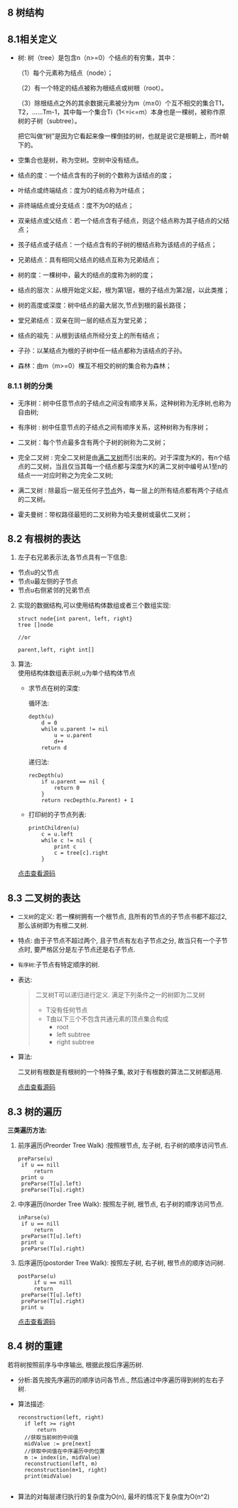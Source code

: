 ## 8 树结构

## 8.1相关定义

* 树: 树（tree）是包含n（n>=0）个结点的有穷集，其中：

  （1）每个元素称为结点（node）；

  （2）有一个特定的结点被称为根结点或树根（root）。

  （3）除根结点之外的其余数据元素被分为m（m≥0）个互不相交的集合T1，T2，……Tm-1，其中每一个集合Ti（1<=i<=m）本身也是一棵树，被称作原树的子树（subtree）。

  把它叫做“树”是因为它看起来像一棵倒挂的树，也就是说它是根朝上，而叶朝下的。

* 空集合也是树，称为空树。空树中没有结点。

* 结点的度：一个结点含有的子树的个数称为该结点的度；

* 叶结点或终端结点：度为0的结点称为叶结点；

* 非终端结点或分支结点：度不为0的结点；

* 双亲结点或父结点：若一个结点含有子结点，则这个结点称为其子结点的父结点；

* 孩子结点或子结点：一个结点含有的子树的根结点称为该结点的子结点；

* 兄弟结点：具有相同父结点的结点互称为兄弟结点；

* 树的度：一棵树中，最大的结点的度称为树的度；

* 结点的层次：从根开始定义起，根为第1层，根的子结点为第2层，以此类推；

* 树的高度或深度：树中结点的最大层次,节点到根的最长路径；

* 堂兄弟结点：双亲在同一层的结点互为堂兄弟；

* 结点的祖先：从根到该结点所经分支上的所有结点；

* 子孙：以某结点为根的子树中任一结点都称为该结点的子孙。

* 森林：由m（m>=0）棵互不相交的树的集合称为森林；



### 8.1.1 树的分类

* 无序树：树中任意节点的子结点之间没有顺序关系，这种树称为无序树,也称为自由树;

* 有序树 : 树中任意节点的子结点之间有顺序关系，这种树称为有序树；

* 二叉树：每个节点最多含有两个子树的树称为二叉树；

* 完全二叉树 : 完全二叉树是由[满二叉树](https://baike.baidu.com/item/满二叉树)而引出来的。对于深度为K的，有n个结点的二叉树，当且仅当其每一个结点都与深度为K的满二叉树中编号从1至n的结点一一对应时称之为完全二叉树;

* 满二叉树 : 除最后一层无任何子[节点](https://baike.baidu.com/item/节点/865052)外，每一层上的所有结点都有两个子结点的二叉树。

* 霍夫曼树：带权路径最短的二叉树称为哈夫曼树或最优二叉树；



## 8.2 有根树的表达

1. 左子右兄弟表示法,各节点具有一下信息:
- 节点u的父节点
- 节点u最左侧的子节点
- 节点u右侧紧邻的兄弟节点

2. 实现的数据结构,可以使用结构体数组或者三个数组实现:
	```
	struct node{int parent, left, right}
	tree []node

	//or

	parent,left, right int[]
	```

3. 算法:  
	使用结构体数组表示树,u为单个结构体节点
	- 求节点在树的深度:

		循环法:
		```
		depth(u)
			d = 0
			while u.parent != nil
				u = u.parent
				d++
			return d
		```
		递归法:
		```
		recDepth(u)
			if u.parent == nil {
				return 0
			}
			return recDepth(u.Parent) + 1
		```
	- 打印树的子节点列表:
		```
		printChildren(u)
			c = u.left
			while c != nil {
				print c
				c = tree[c].right
			}
		```
	[点击查看源码](tree/rooted.go)



## 8.3 二叉树的表达

- `二叉树`的定义: 若一棵树拥有一个根节点, 且所有的节点的子节点书都不超过2, 那么该树即为有根二叉树.

- 特点: 由于子节点不超过两个, 且子节点有左右子节点之分, 故当只有一个子节点时, 要严格区分是左子节点还是右子节点.

- `有序树`:子节点有特定顺序的树.

- 表达:

  > 二叉树T可以递归进行定义. 满足下列条件之一的树即为二叉树
  >
  > - T没有任何节点
  > - T由以下三个不包含共通元素的顶点集合构成
  >   - root 
  >   - left subtree
  >   - right  subtree

- 算法:

  二叉树有根数是有根树的一个特殊子集, 故对于有根数的算法二叉树都适用.

	[点击查看源码](tree/binary.go)

## 8.3 树的遍历

**三类遍历方法:**

1. 前序遍历(Preorder Tree Walk) :按照根节点, 左子树, 右子树的顺序访问节点.

   ```
   preParse(u)
   	if u == nill
   		return 
   	print u
   	preParse(T[u].left)
   	preParse(T[u].right)
   ```

2. 中序遍历(Inorder Tree Walk): 按照左子树, 根节点, 右子树的顺序访问节点.

   ```
   inParse(u)
   	if u == nill
   		return 
   	preParse(T[u].left)
   	print u
   	preParse(T[u].right)
   ```

   

3. 后序遍历(postorder Tree Walk): 按照左子树, 右子树, 根节点的顺序访问树.

   ```
   postParse(u)
   		if u == nill
   		return 
   	preParse(T[u].left)
   	preParse(T[u].right)
   	print u
   ```

	[点击查看源码](ch8树/treewalk)	


## 8.4 树的重建


若将树按照前序与中序输出, 根据此按后序遍历树.

- 分析:首先按先序遍历的顺序访问各节点., 然后通过中序遍历得到树的左右子树.

- 算法描述:

  ```
  reconstruction(left, right) 
  	if left >= right 
  		return
  	//获取当前树的中间值
  	midValue := pre[next]
  	//获取中间值在中序遍历中的位置
  	m := index(in, midValue)
  	reconstruction(left, m)
  	reconstruction(m+1, right)
  	print(midValue)
  	
  ```
  
- 算法的对每层递归执行的复杂度为O(n), 最坏的情况下复杂度为O(n^2)
